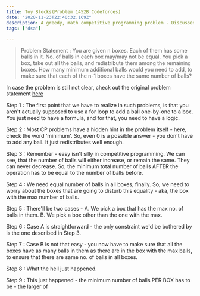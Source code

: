 ```yaml
---
title: Toy Blocks(Problem 1452B Codeforces)
date: "2020-11-23T22:40:32.169Z"
description: A greedy, math competitive programming problem - Discussed in detail in the post
tags: ["dsa"]

---
```


> Problem Statement :  You are given n boxes. Each of them has some balls in it. No. of balls in each box may/may not be equal.
> You pick a box, take out all the balls, and redistribute them among the remaining boxes. How many minimum additional balls would
> you need to add, to make sure that each of the n-1 boxes have the same number of balls?

In case the problem is still not clear, check out the original problem statement [here](https://codeforces.com/problemset/problem/1452/B)

Step 1 : The first point that we have to realize in such problems, is that you aren't actually supposed to use a for loop to add a ball one-by-one to a box.
You just need to have a formula, and for that, you need to have a logic.

Step 2 : Most CP problems have a hidden hint in the problem itself - here, check the word 'minimum'. So, even 0 is a possible answer - you don't have to add any ball. It just redistributes well enough.

Step 3 : Remember - easy isn't silly in competitive programming. We can see, that the number of balls will either increase, or remain the same.
They can never decrease. So, the minimum total number of balls AFTER the operation has to be equal to the number of balls before.

Step 4 : We need equal number of balls in all boxes, finally. So, we need to worry about the boxes that are going to disturb this equality - aka, the box with the max number of balls.

Step 5 : There'll be two cases - 
    A. We pick a box that has the max no. of balls in them. 
    B. We pick a box other than the one with the max.

Step 6 : Case A is straightforward - the only constraint we'd be bothered by is the one described in Step 3.

Step 7 : Case B is not that easy - you now have to make sure that all the boxes have as many balls in them as there are in the
box with the max balls, to ensure that there are same no. of balls in all boxes.

Step 8 : What the hell just happened.

Step 9 : This just happened - the minimum number of balls PER BOX has to be - the larger of 

